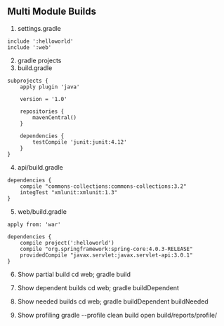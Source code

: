Multi Module Builds
-

1. settings.gradle

```
include ':helloworld'
include ':web'
```

2. gradle projects
3. build.gradle
```
subprojects {
    apply plugin 'java'
    
    version = '1.0'
    
    repositories {
        mavenCentral()
    }
    
    dependencies {
        testCompile 'junit:junit:4.12'
    }
}
```

4. api/build.gradle
```
dependencies {
    compile "commons-collections:commons-collections:3.2"
    integTest "xmlunit:xmlunit:1.3"
}

```

5. web/build.gradle
```
apply from: 'war'

dependencies {
    compile project(':helloworld')
    compile "org.springframework:spring-core:4.0.3-RELEASE"
    providedCompile "javax.servlet:javax.servlet-api:3.0.1"
}
```

6. Show partial build
cd web;  gradle build

7. Show dependent builds
cd web;  gradle buildDependent

7. Show needed builds
cd web;  gradle buildDependent buildNeeded

8. Show profiling
gradle --profile clean build
open build/reports/profile/